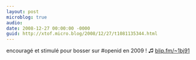 ```yaml
---
layout: post
microblog: true
audio: 
date: 2008-12-27 00:00:00 -0000
guid: http://xtof.micro.blog/2008/12/27/t1081135344.html
---
```

encouragé et stimulé pour bosser sur #openid en 2009 !  ♫ [blip.fm/~1bj91](http://blip.fm/~1bj91)
